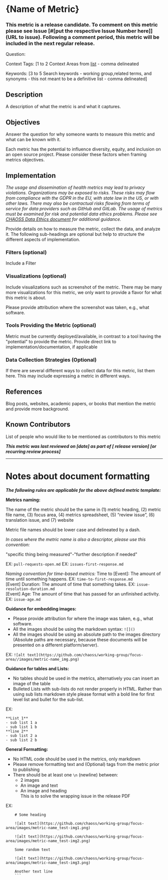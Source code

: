 # {Name of Metric}

### This metric is a release candidate. To comment on this metric please see Issue [#[put the respective Issue Number here]](URL to issue). Following a comment period, this metric will be included in the next regular release.

Question: 

Context Tags: [1 to 2 Context Areas from [list](https://docs.google.com/document/d/1zLZeN1hTt62l5vYq1x0pN2htUgaPF3A1r6NlxgjAK6c/) - comma delineated 

Keywords: [3 to 5 Search keywords - working group,related terms, and synonyms - this not meant to be a definitive list - comma delineated]

## Description
A description of what the metric is and what it captures.

## Objectives
Answer the question for why someone wants to measure this metric and what can be known with it.

Each metric has the potential to influence diversity, equity, and inclusion on an open source project. Please consider these factors when framing metrics objectives. 

## Implementation
*The usage and dissemination of health metrics may lead to privacy violations. Organizations may be exposed to risks. These risks may flow from compliance with the GDPR in the EU, with state law in the US, or with other laws. There may also be contractual risks flowing from terms of service for data providers such as GitHub and GitLab. The usage of metrics must be examined for risk and potential data ethics problems. Please see [CHAOSS Data Ethics document](https://github.com/chaoss/community/blob/main/data-use-statement.md) for additional guidance.* 

Provide details on how to measure the metric, collect the data, and analyze it. The following sub-headings are optional but help to structure the different aspects of implementation.

### Filters (optional)
Include a Filter

### Visualizations (optional)
Include visualizations such as screenshot of the metric. There may be many more visualizations for this metric, we only want to provide a flavor for what this metric is about.

Please provide attribution where the screenshot was taken, e.g., what software.

### Tools Providing the Metric (optional)
Metric must be currently deployed/available, in contrast to a tool having the "potential" to provide the metric. Provide direct link to implementation/documentation, if applicable

### Data Collection Strategies (Optional)
If there are several different ways to collect data for this metric, list them here. 
This may include expressing a metric in different ways.

## References
Blog posts, websites, academic papers, or books that mention the metric and provide more background.

## Known Contributors
List of people who would like to be mentioned as contributors to this metric 

***This metric was last reviewed on [date] as part of [ release version] [or recurring review process]***

--------
# Notes about document formatting
***The following rules are applicable for the above defined metric template:***

**Metrics naming:** 

The name of the metric should be the same in (1) metric heading, (2) metric file name, (3) focus area, (4) metrics spreadsheet, (5) “review issue”, (6) translation issue, and (7) website

Metric file names should be lower case and delineated by a dash.

_In cases where the metric name is also a descriptor, please use this convention:_

"specific thing being measured"-"further description if needed"

EX: `pull-requests-open.md`
EX: `issues-first-response.md`

_Naming convention for time-based metrics:_
Time to [Event]: The amount of time until something happens. EX: `time-to-first-response.md`  
[Event] Duration: The amount of time that something takes. EX: `issue-resolution-duration.md`  
[Event] Age: The amount of time that has passed for an unfinished activity. EX: `issue-age.md`  

**Guidance for embedding images:**
* Please provide attribution for where the image was taken, e.g., what software.
* All the images should be using the markdown syntax: `![]()`
* All the images should be using an absolute path to the images directory (Absolute paths are necessary, because these documents will be presented on a different platform/server).

EX: `![alt text](https://github.com/chaoss/working-group/focus-area//images/metric-name_img.png)`
    
**Guidance for tables and Lists:**
* No tables should be used in the metrics, alternatively you can insert an image of the table
* Bulleted Lists with sub-lists do not render properly in HTML. Rather than using sub lists markdown style please format with a bold line for first level list and bullet for the sub-list. 

EX: 
```
**List 1**
- sub list 1 a
- sub list 1 b
**line 2**
- sub list 2 a
- sub list 2 b
```

**General Formatting:**
* No HTML code should be used in the metrics, only markdown 
* Please remove formatting text and (Optional) tags from the metric prior to publishing  
* There should be at least one `\n` (newline) between:  
    * 2 images   
    * An image and text  
    * An image and heading     
This is to solve the wrapping issue in the release PDF    

EX:
```
    # Some heading

    ![alt text](https://github.com/chaoss/working-group/focus-area/images/metric-name_test-img1.png)

    ![alt text](https://github.com/chaoss/working-group/focus-area/images/metric-name_test-img2.png)

    Some random text

    ![alt text](https://github.com/chaoss/working-group/focus-area/images/metric-name_test-img3.png)

    Another text line
    ```
